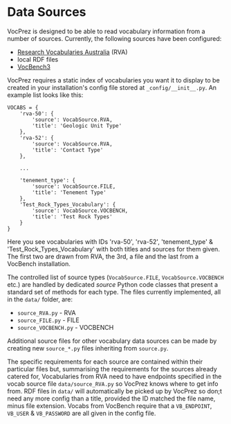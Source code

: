 # Data Sources

VocPrez is designed to be able to read vocabulary information from a number of sources. Currently, the following sources have been configured:

* [Research Vocabularies Australia](http://vocabs.ands.org.au) (RVA)
* local RDF files
* [VocBench3](http://vocbench.uniroma2.it/)

VocPrez requires a static index of vocabularies you want it to display to be created in your installation's config file stored at `_config/__init__.py`. An example list looks like this: 

```
VOCABS = {
    'rva-50': {
        'source': VocabSource.RVA,
        'title': 'Geologic Unit Type'
    },
    'rva-52': {
        'source': VocabSource.RVA,
        'title': 'Contact Type'
    },
    
    ...

    'tenement_type': {
        'source': VocabSource.FILE,
        'title': 'Tenement Type'
    },
    'Test_Rock_Types_Vocabulary': {
        'source': VocabSource.VOCBENCH,
        'title': 'Test Rock Types'
    }
}
```

Here you see vocabularies with IDs 'rva-50', 'rva-52', 'tenement_type' & 'Test_Rock_Types_Vocabulary' with both titles and sources for them given. The first two are drawn from RVA, the 3rd, a file and the last from a VocBench installation. 

The controlled list of source types (`VocabSource.FILE`, `VocabSource.VOCBENCH` etc.) are handled by dedicated *source* Python code classes that present a standard set of methods for each type. The files currently implemented, all in the `data/` folder, are:

* `source_RVA.py` - RVA
* `source_FILE.py` - FILE
* `source_VOCBENCH.py` - VOCBENCH

Additional source files for other vocabulary data sources can be made by creating new `source_*.py` files inheriting from `source.py`.

The specific requirements for each source are contained within their particular files but, summarising the requirements for the sources already catered for, Vocabularies from RVA need to have endpoints specified in the vocab source file `data/source_RVA.py` so VocPrez knows where to get info from. RDF files in `data/` will automatically be picked up by VocPrez so don;t need any more config than a title, provided the ID matched the file name, minus file extension. Vocabs from VocBench require that a `VB_ENDPOINT`, `VB_USER` & `VB_PASSWORD` are all given in the config file.
